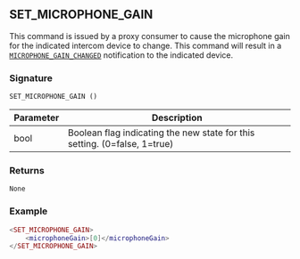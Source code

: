 ## SET\_MICROPHONE\_GAIN

This command is issued by a proxy consumer to cause the microphone gain for the indicated intercom device to change.  This command will result in a [`MICROPHONE_GAIN_CHANGED`][1] notification to the indicated device.


### Signature

`SET_MICROPHONE_GAIN ()`


| Parameter | Description |
| --- | --- |
| bool | Boolean flag indicating the new state for this setting. (0=false, 1=true) |


### Returns

`None`


### Example

```lua
<SET_MICROPHONE_GAIN>
    <microphoneGain>[0]</microphoneGain>
</SET_MICROPHONE_GAIN>
```

[1]:	https://snap-one.github.io/docs-driverworks-proxyprotocol/#microphone-gain-changed